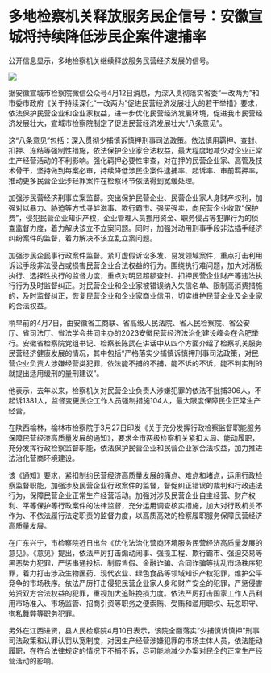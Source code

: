 # 多地检察机关释放服务民企信号：安徽宣城将持续降低涉民企案件逮捕率

公开信息显示，多地检察机关继续释放服务民营经济发展的信号。

![](https://inews.gtimg.com/om_bt/OaYdUgU2Bq_jSdov0p88skOB70hIYiA8YE62JhA_DnjbgAA/1000)

据安徽宣城市检察院微信公众号4月12日消息，为深入贯彻落实省委“一改两为”和市委市政府《关于持续深化“一改两为”促进民营经济发展壮大的若干举措》要求，依法保护民营企业和企业家权益，进一步优化民营经济发展环境，促进我市民营经济发展壮大，宣城市检察院制定了促进民营经济发展壮大“八条意见”。

这“八条意见”包括：深入贯彻少捕慎诉慎押刑事司法政策。依法慎用羁押、查封、扣押、冻结等强制性措施，依法保护企业家合法权益，最大程度地减少对企业正常生产经营活动的不利影响。强化羁押必要性审查，对在押的民营企业家、高管及技术骨干，坚持做到每案必审，持续降低涉民企案件逮捕率、起诉率、审前羁押率，推动更多民营企业涉轻罪案件在检察环节依法得到宽缓处理。

加强涉民营经济刑事立案监督。突出保护民营企业、民营企业家人身财产权利，加强对以暴力、胁迫等方式寻衅滋事、欺行霸市、强买强卖，向民营企业收取“保护费”，侵犯民营企业知识产权，企业管理人员挪用资金、职务侵占等犯罪行为的侦查监督力度，着力解决该立不立案问题。同时，加强对动用刑事手段非法插手经济纠纷案件的监督，着力解决不该立乱立案问题。

加强涉民企民事行政案件监督。紧盯虚假诉讼多发、易发领域案件，重点打击利用诉讼手段非法侵占或损害民营企业合法权益的行为。围绕执行难问题，加大对消极执行、选择性执行的监督力度，重点对明显超额查封、扣押民营企业财产等违法执行行为及时监督纠正。对民营企业和企业家被错误纳入失信名单、限制高消费措施的，及时监督纠正，恢复民营企业和企业家商业信用，切实维护民营企业及企业家的合法权益。

稍早前的4月7日，由安徽省工商联、省高级人民法院、省人民检察院、省公安厅、省司法厅、省法学会共同主办的2023安徽民营经济法治化建设峰会在合肥举行。安徽省检察院党组书记、检察长陈武在讲话中从四个方面介绍了检察机关服务民营经济健康发展的情况，其中包括“严格落实少捕慎诉慎押刑事司法政策，对民营企业负责人涉嫌经营类犯罪，依法能不捕的不捕，能不诉的不诉，能不判实刑的就提出适用缓刑的量刑建议”。

他表示，去年以来，检察机关对民营企业负责人涉嫌犯罪的依法不批捕306人，不起诉1381人，监督变更民企工作人员强制措施104人，最大限度保障民企正常生产经营。

在陕西榆林，榆林市检察院于3月27日印发《关于充分发挥行政检察监督职能服务保障民营经济高质量发展的通知》，要求全市两级检察机关紧扣大局、能动履职，充分发挥行政检察监督职能，依法保护民营企业和民营企业家合法权益，加力推进法治化营商环境建设。

该《通知》要求，紧扣制约民营经济高质量发展的痛点、难点和堵点，运用行政检察监督职能，加强涉及民营企业行政案件的监督，督促纠正错误的裁判和行政违法行为，保障民营企业正常生产经营活动。加强对涉及民营企业自主经营、财产权利、平等保护等行政案件的法律监督，充分运用调查核实措施，加大对行政机关不作为、不依法履行法定职责的监督力度，以高质高效的检察履职服务保障民营经济高质量发展。

在广东兴宁，市检察院近日出台《优化法治化营商环境服务民营经济高质量发展的意见》。《意见》提出，依法严厉打击煽动闹事、强揽工程、欺行霸市、强迫交易等黑恶势力犯罪，严惩串通投标、制假售假、金融诈骗、合同诈骗等扰乱市场秩序犯罪，着力打击涉及生物医药、现代农业、绿色食品等领域知识产权犯罪，维护公平竞争的市场秩序。依法严厉打击侵犯民营企业家人身和财产安全的犯罪，严惩侵害劳资双方合法权益的犯罪，重视加大追赃挽损力度。依法严厉打击国家工作人员利用市场准入、市场监管、招商引资等职务之便索贿、受贿和滥用职权、玩忽职守、徇私舞弊等职务犯罪。

另外在江西进贤，县人民检察院4月10日表示，该院全面落实“少捕慎诉慎押”刑事司法政策和认罪认罚从宽制度，对因生产经营涉嫌犯罪的市场主体人员，依法能动履职，在符合法律规定的情况下不捕不诉，尽可能地减少办案对民企的正常生产经营活动的影响。

